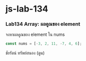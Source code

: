 # js-lab-134
### Lab134 Array: ผลคูณของ element
จงหาผลคูณของ element ใน nums

```JavaScript
const nums = [-3, 2, 11, -7, 4, 6];
```
ชัยรัตน์ ทรัพย์สนอง (ตูน)

